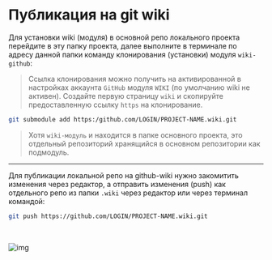 # Публикация на git wiki


 Для установки wiki (модуля) в основной репо локального проекта перейдите в эту папку проекта, далее выполните в терминале по адресу данной папки команду клонирования (установки) модуля `wiki-github`:

>Ссылка клонирования можно получить на активированной в настройках аккаунта `GitHub` модуля `WIKI` (по умолчанию wiki не активен). Создайте первую страницу `wiki` и скопируйте предоставленную ссылку `https` на клонирование.

```sh
git submodule add https:/github.com/LOGIN/PROJECT-NAME.wiki.git
```
>Хотя `wiki-модуль` и находится в папке основного проекта, это отдельный репозиторий хранящийся в основном репозитории как подмодуль.

---

 Для публикации локальной репо на github-wiki нужно закомитить изменения через редактор, а отправить изменения (push) как отдельного репо из папки `.wiki` через редактор или через терминал командой:

```sh
git push https://github.com/LOGIN/PROJECT-NAME.wiki.git
```
<br>

![img](https://1.bp.blogspot.com/-hOxN5KX2KfY/YPplNP_w6xI/AAAAAAAAGz0/nNxSLwD5lnQhvFnce_DzmIoSRWyY9A3QACLcBGAsYHQ/s800/theend-beats.png)